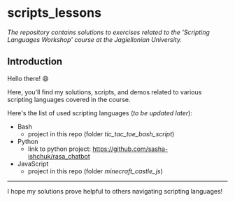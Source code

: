 # scripts_lessons
*The repository contains solutions to exercises related to the 'Scripting Languages Workshop' course at the Jagiellonian University.*


## Introduction

Hello there! :smile:

Here, you'll find my solutions, scripts, and demos related to various scripting languages covered in the course.


Here's the list of used scripting languages (*to be updated later*):
* Bash
  * project in this repo (folder *tic_tac_toe_bash_script*)
* Python
  * link to python project: https://github.com/sasha-ishchuk/rasa_chatbot
* JavaScript
  * project in this repo (folder *minecraft_castle_js*)


---

I hope my solutions prove helpful to others navigating scripting languages!
